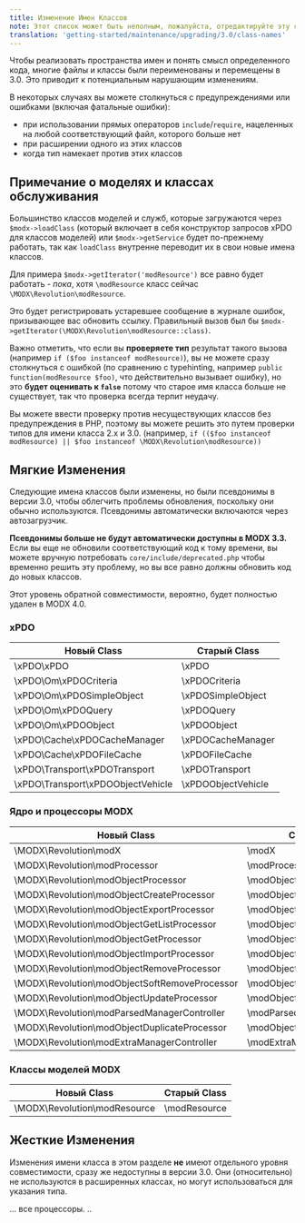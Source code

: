 ```yaml
---
title: Изменение Имен Классов
note: Этот список может быть неполным, пожалуйста, отредактируйте эту страницу, чтобы помочь сделать его полным. 
translation: 'getting-started/maintenance/upgrading/3.0/class-names'
---
```


Чтобы реализовать пространства имен и понять смысл определенного кода, многие файлы и классы были переименованы и перемещены в 3.0. Это приводит к потенциальным нарушающим изменениям.

В некоторых случаях вы можете столкнуться с предупреждениями или ошибками (включая фатальные ошибки):

- при использовании прямых операторов `include`/`require`, нацеленных на любой соответствующий файл, которого больше нет
- при расширении одного из этих классов
- когда тип намекает против этих классов

## Примечание о моделях и классах обслуживания

Большинство классов моделей и служб, которые загружаются через `$modx->loadClass` (который включает в себя конструктор запросов xPDO для классов моделей) или `$modx->getService` будет по-прежнему работать, так как `loadClass` внутренне переводит их в свои новые имена классов.

Для примера `$modx->getIterator('modResource')` все равно будет работать - _пока_, хотя `\modResource` класс сейчас `\MODX\Revolution\modResource`.

Это будет регистрировать устаревшее сообщение в журнале ошибок, призывающее вас обновить ссылку. Правильный вызов был бы `$modx->getIterator(\MODX\Revolution\modResource::class)`.

Важно отметить, что если вы **проверяете тип** результат такого вызова (например `if ($foo instanceof modResource)`), вы не можете сразу столкнуться с ошибкой (по сравнению с typehinting, например `public function(modResource $foo)`, что действительно вызывает ошибку), но это **будет оценивать к `false`** потому что старое имя класса больше не существует, так что проверка всегда терпит неудачу.

Вы можете ввести проверку против несуществующих классов без предупреждения в PHP, поэтому вы можете решить это путем проверки типов для имени класса 2.x и 3.0. (например, `if (($foo instanceof modResource) || $foo instanceof \MODX\Revolution\modResource))`

## Мягкие Изменения

Следующие имена классов были изменены, но были псевдонимы в версии 3.0, чтобы облегчить проблемы обновления, поскольку они обычно используются. Псевдонимы автоматически включаются через автозагрузчик.

**Псевдонимы больше не будут автоматически доступны в MODX 3.3.** Если вы еще не обновили соответствующий код к тому времени, вы можете вручную потребовать `core/include/deprecated.php` чтобы временно решить эту проблему, но вы все равно должны обновить код до новых классов.

Этот уровень обратной совместимости, вероятно, будет полностью удален в MODX 4.0.

### xPDO

| Новый Class                       | Старый Class       |
| --------------------------------- | ------------------ |
| \xPDO\xPDO                        | \xPDO              |
| \xPDO\Om\xPDOCriteria             | \xPDOCriteria      |
| \xPDO\Om\xPDOSimpleObject         | \xPDOSimpleObject  |
| \xPDO\Om\xPDOQuery                | \xPDOQuery         |
| \xPDO\Om\xPDOObject               | \xPDOObject        |
| \xPDO\Cache\xPDOCacheManager      | \xPDOCacheManager  |
| \xPDO\Cache\xPDOFileCache         | \xPDOFileCache     |
| \xPDO\Transport\xPDOTransport     | \xPDOTransport     |
| \xPDO\Transport\xPDOObjectVehicle | \xPDOObjectVehicle |

### Ядро и процессоры MODX

| Новый Class                                   | Старый Class                  |
| --------------------------------------------- | ----------------------------- |
| \MODX\Revolution\modX                         | \modX                         |
| \MODX\Revolution\modProcessor                 | \modProcessor                 |
| \MODX\Revolution\modObjectProcessor           | \modObjectProcessor           |
| \MODX\Revolution\modObjectCreateProcessor     | \modObjectCreateProcessor     |
| \MODX\Revolution\modObjectExportProcessor     | \modObjectExportProcessor     |
| \MODX\Revolution\modObjectGetListProcessor    | \modObjectGetListProcessor    |
| \MODX\Revolution\modObjectGetProcessor        | \modObjectGetProcessor        |
| \MODX\Revolution\modObjectImportProcessor     | \modObjectImportProcessor     |
| \MODX\Revolution\modObjectRemoveProcessor     | \modObjectRemoveProcessor     |
| \MODX\Revolution\modObjectSoftRemoveProcessor | \modObjectSoftRemoveProcessor |
| \MODX\Revolution\modObjectUpdateProcessor     | \modObjectUpdateProcessor     |
| \MODX\Revolution\modParsedManagerController   | \modParsedManagerController   |
| \MODX\Revolution\modObjectDuplicateProcessor  | \modObjectDuplicateProcessor  |
| \MODX\Revolution\modExtraManagerController    | \modExtraManagerController    |

### Классы моделей MODX

| Новый Class                  | Старый Class |
| ---------------------------- | ------------ |
| \MODX\Revolution\modResource | \modResource |

## Жесткие Изменения

Изменения имени класса в этом разделе **не** имеют отдельного уровня совместимости, сразу же недоступны в версии 3.0. Они (относительно) не используются в расширенных классах, но могут использоваться для указания типа.

... все процессоры. ..
